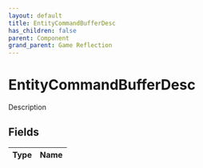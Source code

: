```yaml
---
layout: default
title: EntityCommandBufferDesc
has_children: false
parent: Component
grand_parent: Game Reflection
---
```

# EntityCommandBufferDesc
Description 

## Fields
| Type | Name |
|:-------------|:--------------|
